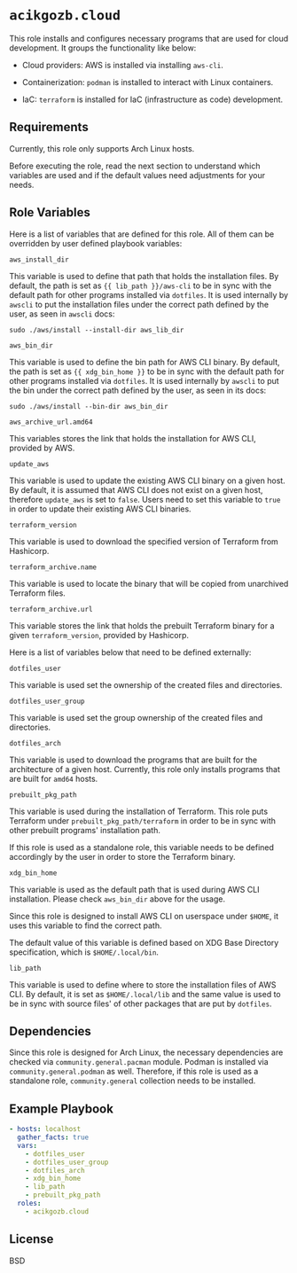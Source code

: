# `acikgozb.cloud`

This role installs and configures necessary programs that are used for cloud development.
It groups the functionality like below:

- Cloud providers: AWS is installed via installing `aws-cli`.

- Containerization: `podman` is installed to interact with Linux containers.

- IaC: `terraform` is installed for IaC (infrastructure as code) development.

## Requirements

Currently, this role only supports Arch Linux hosts.

Before executing the role, read the next section to understand which variables are used and if the default values need adjustments for your needs.

## Role Variables

Here is a list of variables that are defined for this role. All of them can be overridden by user defined playbook variables:

`aws_install_dir`

This variable is used to define that path that holds the installation files.
By default, the path is set as `{{ lib_path }}/aws-cli` to be in sync with the default path for other programs installed via `dotfiles`.
It is used internally by `awscli` to put the installation files under the correct path defined by the user, as seen in `awscli` docs:

`sudo ./aws/install --install-dir aws_lib_dir`

`aws_bin_dir`

This variable is used to define the bin path for AWS CLI binary.
By default, the path is set as `{{ xdg_bin_home }}` to be in sync with the default path for other programs installed via `dotfiles`.
It is used internally by `awscli` to put the bin under the correct path defined by the user, as seen in its docs:

`sudo ./aws/install --bin-dir aws_bin_dir`

`aws_archive_url.amd64`

This variables stores the link that holds the installation for AWS CLI, provided by AWS.

`update_aws`

This variable is used to update the existing AWS CLI binary on a given host.
By default, it is assumed that AWS CLI does not exist on a given host, therefore `update_aws` is set to `false`.
Users need to set this variable to `true` in order to update their existing AWS CLI binaries.

`terraform_version`

This variable is used to download the specified version of Terraform from Hashicorp.

`terraform_archive.name`

This variable is used to locate the binary that will be copied from unarchived Terraform files.

`terraform_archive.url`

This variable stores the link that holds the prebuilt Terraform binary for a given `terraform_version`, provided by Hashicorp.

Here is a list of variables below that need to be defined externally:

`dotfiles_user`

This variable is used set the ownership of the created files and directories.

`dotfiles_user_group`

This variable is used set the group ownership of the created files and directories.

`dotfiles_arch`

This variable is used to download the programs that are built for the architecture of a given host.
Currently, this role only installs programs that are built for `amd64` hosts.

`prebuilt_pkg_path`

This variable is used during the installation of Terraform.
This role puts Terraform under `prebuilt_pkg_path/terraform` in order to be in sync with other prebuilt programs' installation path.

If this role is used as a standalone role, this variable needs to be defined accordingly by the user in order to store the Terraform binary.

`xdg_bin_home`

This variable is used as the default path that is used during AWS CLI installation.
Please check `aws_bin_dir` above for the usage.

Since this role is designed to install AWS CLI on userspace under `$HOME`, it uses this variable to find the correct path.

The default value of this variable is defined based on XDG Base Directory specification, which is `$HOME/.local/bin`.

`lib_path`

This variable is used to define where to store the installation files of AWS CLI.
By default, it is set as `$HOME/.local/lib` and the same value is used to be in sync with source files' of other packages that are put by `dotfiles`.

## Dependencies

Since this role is designed for Arch Linux, the necessary dependencies are checked via `community.general.pacman` module.
Podman is installed via `community.general.podman` as well.
Therefore, if this role is used as a standalone role, `community.general` collection needs to be installed.

## Example Playbook

```yml
- hosts: localhost
  gather_facts: true
  vars:
    - dotfiles_user
    - dotfiles_user_group
    - dotfiles_arch
    - xdg_bin_home
    - lib_path
    - prebuilt_pkg_path
  roles:
    - acikgozb.cloud
```

## License

BSD

